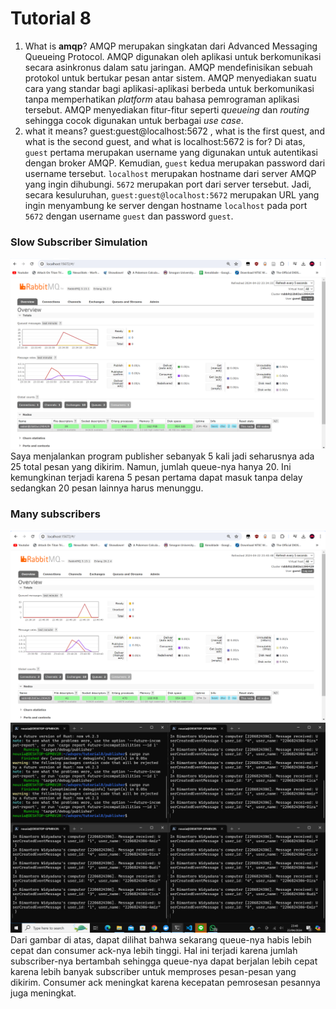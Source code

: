 # Tutorial 8
1. What is **amqp**?
AMQP merupakan singkatan dari Advanced Messaging Queueing Protocol. AMQP digunakan oleh aplikasi untuk berkomunikasi secara asinkronus dalam satu jaringan. AMQP mendefinisikan sebuah protokol untuk bertukar pesan antar sistem. AMQP menyediakan suatu cara yang standar bagi aplikasi-aplikasi berbeda untuk berkomunikasi tanpa memperhatikan _platform_ atau bahasa pemrograman aplikasi tersebut. AMQP menyediakan fitur-fitur seperti _queueing_ dan _routing_ sehingga cocok digunakan untuk berbagai _use case_.
2. what it means? guest:guest@localhost:5672 , what is the first quest, and what is the second guest, and what is localhost:5672 is for?
Di atas, `guest` pertama merupakan username yang digunakan untuk autentikasi dengan broker AMQP. Kemudian, `guest` kedua merupakan password dari username tersebut. `localhost` merupakan hostname dari server AMQP yang ingin dihubungi. `5672` merupakan port dari server tersebut. Jadi, secara kesuluruhan, `guest:guest@localhost:5672` merupakan URL yang ingin menyambung ke server dengan hostname `localhost` pada port `5672` dengan username `guest` dan password `guest`.

### Slow Subscriber Simulation
![Slow subscriber](src/asset/slow-subscriber.png)
Saya menjalankan program publisher sebanyak 5 kali jadi seharusnya ada 25 total pesan yang dikirim. Namun, jumlah queue-nya hanya 20. Ini kemungkinan terjadi karena 5 pesan pertama dapat masuk tanpa delay sedangkan 20 pesan lainnya harus menunggu.

### Many subscribers
![RabbitMQ Many Subscribers](src/asset/rabbitmq-many-subscribers.png)
![Terminals](src/asset/terminal-many-subscribers.png)
Dari gambar di atas, dapat dilihat bahwa sekarang queue-nya habis lebih cepat dan consumer ack-nya lebih tinggi. Hal ini terjadi karena jumlah subscriber-nya bertambah sehingga queue-nya dapat berjalan lebih cepat karena lebih banyak subscriber untuk memproses pesan-pesan yang dikirim. Consumer ack meningkat karena kecepatan pemrosesan pesannya juga meningkat.